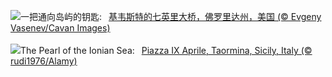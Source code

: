 ![](https://www.bing.com/th?id=OHR.KeyWestBridge_ZH-CN2540450067_UHD.jpg&w=1000)一把通向岛屿的钥匙:&nbsp;&ensp;[基韦斯特的七英里大桥，佛罗里达州，美国 (© Evgeny Vasenev/Cavan Images)](https://www.bing.com/th?id=OHR.KeyWestBridge_ZH-CN2540450067_UHD.jpg)
<br><br/>
![](https://www.bing.com/th?id=OHR.TaorminaSquare_EN-US9553838481_UHD.jpg&w=1000)The Pearl of the Ionian Sea:&nbsp;&ensp;[Piazza IX Aprile, Taormina, Sicily, Italy (© rudi1976/Alamy)](https://www.bing.com/th?id=OHR.TaorminaSquare_EN-US9553838481_UHD.jpg)
<br><br/>
